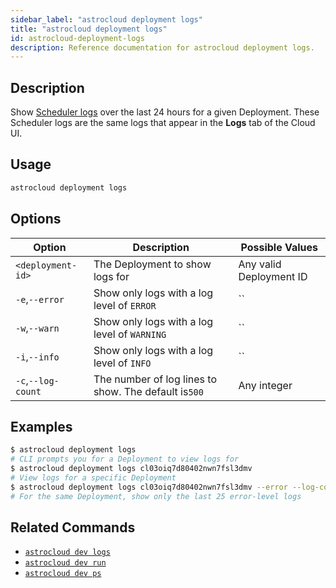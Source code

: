 ```yaml
---
sidebar_label: "astrocloud deployment logs"
title: "astrocloud deployment logs"
id: astrocloud-deployment-logs
description: Reference documentation for astrocloud deployment logs.
---
```


## Description

Show [Scheduler logs](scheduler-logs.md) over the last 24 hours for a given Deployment. These Scheduler logs are the same logs that appear in the **Logs** tab of the Cloud UI.

## Usage

```sh
astrocloud deployment logs
```

## Options

| Option                   | Description                                     | Possible Values                     |
| ------------------------ | ----------------------------------------------- | ----------------------------------- |
| `<deployment-id>` | The Deployment to show logs for                 | Any valid Deployment ID |
| `-e`,`--error`           | Show only logs with a log level of `ERROR`      | ``                                  |
| `-w`,`--warn`            | Show only logs with a log level of `WARNING`    | ``                                  |
| `-i`,`--info`            | Show only logs with a log level of `INFO`       | ``                                  |
| `-c`,`--log-count`       | The number of log lines to show. The default is`500` | Any integer                         |

## Examples

```sh
$ astrocloud deployment logs
# CLI prompts you for a Deployment to view logs for
$ astrocloud deployment logs cl03oiq7d80402nwn7fsl3dmv
# View logs for a specific Deployment
$ astrocloud deployment logs cl03oiq7d80402nwn7fsl3dmv --error --log-count=25
# For the same Deployment, show only the last 25 error-level logs
```

## Related Commands

- [`astrocloud dev logs`](cli-reference/astrocloud-dev-logs.md)
- [`astrocloud dev run`](cli-reference/astrocloud-dev-run.md)
- [`astrocloud dev ps`](cli-reference/astrocloud-dev-ps.md)

